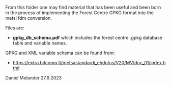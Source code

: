 From this folder one may find material that has been useful and been born in the process of implementing
the Forest Centre GPKG format into the metsi fdm conversion.

Files are:
- **gpkg_db_schema.pdf** which includes the forest centre .gpkg database table and variable names.

GPKG and XML variable schema can be found from: 
- https://extra.bitcomp.fi/metsastandardi_ehdotus/V20/MV/doc_01/index.html

Daniel Melander 27.9.2023